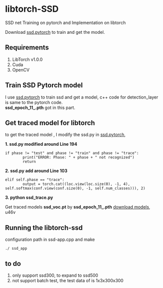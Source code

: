 # libtorch-SSD
SSD net Training on pytorch and  Implementation on libtorch

Download  [ssd.pytorch](https://github.com/amdegroot/ssd.pytorch) to train and get the model.
## Requirements
1. LibTorch v1.0.0
2. Cuda
3. OpenCV 

## Train SSD  Pytorch model
I use [ssd.pytorch](https://github.com/amdegroot/ssd.pytorch) to train ssd and get a model,  c++ code for detection_layer is same to the pytorch code. <br/>
****ssd_epoch_11_.pth****    got    in  this part.

## Get  traced  model for libtorch
to get the traced model , I  modify the  ssd.py in [ssd.pytorch](https://github.com/amdegroot/ssd.pytorch), 

 ****1. ssd.py    modified   around  Line 194****
```
if phase != "test" and phase != "train" and phase != "trace":
        print("ERROR: Phase: " + phase + " not recognized")
        return
```
 ****2. ssd.py    add  around  Line 103****
```
elif self.phase == "trace":
        output = torch.cat((loc.view(loc.size(0), -1, 4), self.softmax(conf.view(conf.size(0), -1, self.num_classes))), 2)
```
 ****3. python  ssd_trace.py****

Get    traced models **ssd_voc.pt**  by  ****ssd_epoch_11_.pth**** 
 [download  models](https://pan.baidu.com/s/1H4_xTkvdBqXRoA_CPJ6abA),   u46v


## Running the  libtorch-ssd
configuration path in ssd-app.cpp  and make

```
./ ssd_app
```
## to do

 1. only support ssd300, to expand to ssd500
 2. not support batch test, the test data of is 1x3x300x300

